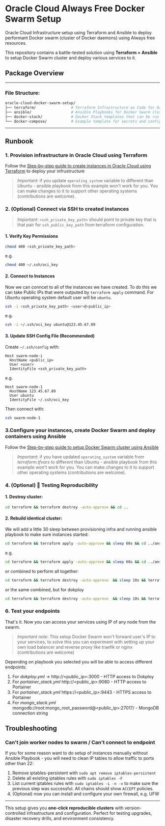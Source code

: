 # Oracle Cloud Always Free Docker Swarm Setup
Oracle Cloud Infrastructure setup using Terraform and Ansible to deploy performant Docker swarm (cluster of Docker daemons) using Always free resources.

This repository contains a battle-tested solution using **Terraform + Ansible** to setup Docker Swarm cluster and deploy various services to it.

## Package Overview
---

### File Structure:
```bash
oracle-cloud-docker-swarm-setup/
├── terraform/                # Terraform Infrastructure as Code for Oracle Cloud to setup compute instances and network
├── ansible/                  # Ansible Playbooks for Docker Swarm cluster creation and services deployment
├── docker-stack/             # Docker Stack templates that can be run deployed to Docker Swarm Cluster
└── docker-compose/           # Example template for secrets and configuration variables
```

---

## Runbook

### 1. Provision infrastructure in Oracle Cloud using Terraform

Follow the [Step-by-step guide to create instances in Oracle Cloud using Terraform](terraform/README.md) to deploy your infrustructure

> *Important*: if you update `operating_system` variable to different than Ubuntu - ansible playbook from this example won't work for you. You can make changes to it to support other operating systems (contributions are welcome).

### 2. (Optional) Connect via SSH to created instances 

> *Important*: `<ssh_private_key_path>` should point to private key that is that pair for `ssh_public_key_path` from terraform configuration.

#### 1. Verify Key Permissions
```bash
chmod 400 <ssh_private_key_path>
```
e.g.
```bash
chmod 400 ~/.ssh/oci_key
```

#### 2. Connect to Instances

Now we can conncet to all of the instances we have created.
To do this we can take Public IPs that were outputed by `terraform apply` command.
For Ubuntu operating system default user will be `ubuntu`.
```bash
ssh -i <ssh_private_key_path> <user>@<public_ip>
```
e.g.
```bash
ssh -i ~/.ssh/oci_key ubuntu@123.45.67.89
```

#### 3. Update SSH Config File (Recommended)
Create `~/.ssh/config` with:
```config
Host swarm-node-i
  HostName <public_ip>
  User <user>
  IdentityFile <ssh_private_key_path>
```
e.g.
```config
Host swarm-node-1
  HostName 123.45.67.89
  User ubuntu
  IdentityFile ~/.ssh/oci_key
```

Then connect with:
```bash
ssh swarm-node-1
```

### 3.Configure your instances, create Docker Swarm and deploy containers using Ansible

Follow the [Step-by-step guide to setup Docker Swarm cluster using Ansible](ansible/README.md)

> *Important*: if you have updated `operating_system` variable from *terraform.tfvars* to different than Ubuntu - ansible playbook from this example won't work for you. You can make changes to it to support other operating systems (contributions are welcome).

### 4. (Optional) 🧪 Testing Reproducibility
#### 1. Destroy cluster:
```bash
cd terraform && terraform destroy -auto-approve && cd ..
```

#### 2. Rebuild identical cluster:
We will add a little 30 sleep between provisioning infra and running ansible playbook to make sure instances started:
```bash
cd terraform && terraform apply -auto-approve && sleep 60s && cd ../ansible && ./generate_inventory.sh && ansible-playbook -i inventory.ini <playbook>.yml -u <user> --private-key <ssh_private_key_path> && cd ..
```
e.g.
```bash
cd terraform && terraform apply -auto-approve && sleep 60s && cd ../ansible && ./generate_inventory.sh && export ANSIBLE_HOST_KEY_CHECKING=false && ansible-playbook -i inventory.ini portainer_stack.yml -u ubuntu --private-key ~/.ssh/oci_key && cd ..
```
or combined to perform all together:
```bash
cd terraform && terraform destroy -auto-approve  && sleep 10s && terraform init -upgrade && terraform plan -out swarm.plan &&  terraform apply swarm.plan && sleep 60s && cd ../ansible && ./generate_inventory.sh && export ANSIBLE_HOST_KEY_CHECKING=false && ansible-playbook -i inventory.ini portainer_stack.yml -u ubuntu --private-key ~/.ssh/oci_key && cd ..
```
or the same combined, but for dokploy
```bash
cd terraform && terraform destroy -auto-approve  && sleep 10s && terraform init -upgrade && terraform plan -out swarm.plan &&  terraform apply swarm.plan && sleep 60s && cd ../ansible && ./generate_inventory.sh && export ANSIBLE_HOST_KEY_CHECKING=false && ansible-playbook -i dokploy_inventory.ini dokploy.yml -u ubuntu --private-key ~/.ssh/oci_key && cd ..
```

### 6. Test your endpoints

That's it. Now you can access your services using IP of any node from the swarm. 

> *Important note*: This setup Docker Swarm won't forward user's IP to your services, to solve this you can experiment with setting up your own load balancer and reverse proxy like traefik or nginx (contributions are welcome)

Depending on playbook you selected you will be able to access different endpoints:
1. For *dokploy.yml* -> http://<public_ip>:3000 - HTTP access to Dokploy
2. For *portainer_stack.yml* http://<public_ip>:9080 - HTTP access to Portainer
3. For *portainer_stack.yml* https://<public_ip>:9443 - HTTPS access to Portainer
4. For *mongo_stack.yml* mongodb://root:mongo_root_password@<public_ip>:27017/ - MongoDB connection string


## Troubleshooting

### Can't join worker nodes to swarm / Can't connect to endpoint
If you for some reason want to do setup of instances manually without Ansible Playbook - you will need to clean IP tables to allow traffic to ports other than 22:
1. Remove iptables-persistent with `sudo apt remove iptables-persistent`
2. Delete all existing iptables rules with `sudo iptables -F`
3. List current iptables rules with `sudo iptables -L -n -v` to make sure the previous step was successful. All chains should show `ACCEPT` policies.
4. (Optional) now you can install and configure your own firewall, e.g. UFW


---

This setup gives you **one-click reproducible clusters** with version-controlled infrastructure and configuration. Perfect for testing upgrades, disaster recovery drills, and environment consistency.